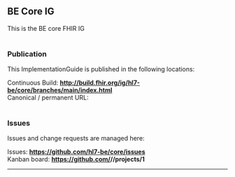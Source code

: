 BE Core IG
---
This is the BE core FHIR IG
<br> </br>
###
### Publication
This ImplementationGuide is published in the following locations:

Continuous Build: __http://build.fhir.org/ig/hl7-be/core/branches/main/index.html__  
Canonical / permanent URL: 
<br> </br>

### Issues
Issues and change requests are managed here:  

Issues:  __https://github.com/hl7-be/core/issues__  
Kanban board:  __https://github.com/<handle>/<repo>/projects/1__  


 
 
---
